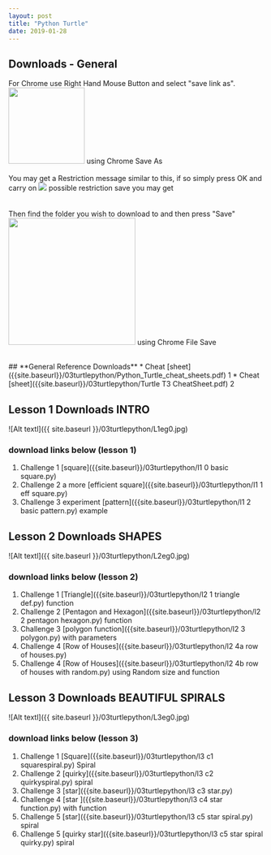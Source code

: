 ```yaml
---
layout: post
title: "Python Turtle"
date: 2019-01-28
---
```

## **Downloads - General**


<P>For Chrome use Right Hand Mouse Button and select "save link as".<BR />
<img src = "{{ site.baseurl }}/01flowolv4/chromesaveas.jpg"  width="150" height="150" /> using Chrome Save As <br /> <br />
You may get a Restriction message similar to this, if so simply press OK and carry on
<img src = "{{ site.baseurl }}/55general/nosaveerror.jpg"   /> possible restriction save you may get<br /> <br /> <br />
Then find the folder you wish to download to and then press "Save" <br />
<img src = "{{ site.baseurl }}/01flowolv4/chromefilesave.jpg"  width="250" height="250" /> using Chrome File Save<br /> <br />
</P>
## **General Reference Downloads**
* Cheat [sheet]({{site.baseurl}}/03turtlepython/Python_Turtle_cheat_sheets.pdf) 1
* Cheat [sheet]({{site.baseurl}}/03turtlepython/Turtle T3 CheatSheet.pdf) 2

## **Lesson 1 Downloads INTRO**
![Alt textl]({{ site.baseurl }}/03turtlepython/L1eg0.jpg)

### download links below (lesson 1)
1. Challenge 1 [square]({{site.baseurl}}/03turtlepython/l1  0 basic square.py)
1. Challenge 2 a more [efficient square]({{site.baseurl}}/03turtlepython/l1  1  eff square.py)
1. Challenge 3 experiment [pattern]({{site.baseurl}}/03turtlepython/l1 2 basic pattern.py) example

## **Lesson 2 Downloads  SHAPES**
![Alt textl]({{ site.baseurl }}/03turtlepython/L2eg0.jpg)

### download links below (lesson 2)
1. Challenge 1 [Triangle]({{site.baseurl}}/03turtlepython/l2 1 triangle def.py) function
1. Challenge 2 [Pentagon and Hexagon]({{site.baseurl}}/03turtlepython/l2 2 pentagon hexagon.py) function
1. Challenge 3  [polygon function]({{site.baseurl}}/03turtlepython/l2 3 polygon.py) with parameters
1. Challenge 4  [Row of Houses]({{site.baseurl}}/03turtlepython/l2 4a  row of houses.py) 
1. Challenge 4  [Row of Houses]({{site.baseurl}}/03turtlepython/l2 4b  row of houses with random.py) using Random size and function 
## **Lesson 3 Downloads BEAUTIFUL SPIRALS**
![Alt textl]({{ site.baseurl }}/03turtlepython/L3eg0.jpg)

### download links below (lesson 3)
1. Challenge 1 [Square]({{site.baseurl}}/03turtlepython/l3 c1 squarespiral.py) Spiral
1. Challenge 2 [quirky]({{site.baseurl}}/03turtlepython/l3 c2 quirkyspiral.py) spiral
1. Challenge 3  [star]({{site.baseurl}}/03turtlepython/l3 c3 star.py) 
1. Challenge 4  [star ]({{site.baseurl}}/03turtlepython/l3 c4 star function.py)  with function 
1. Challenge 5  [star]({{site.baseurl}}/03turtlepython/l3 c5 star spiral.py)  spiral
1. Challenge 5  [quirky star]({{site.baseurl}}/03turtlepython/l3 c5 star spiral quirky.py)  spiral

